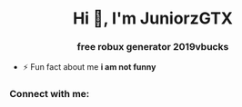 <h1 align="center">Hi 👋, I'm JuniorzGTX</h1>
<h3 align="center">free robux generator 2019vbucks</h3>

- ⚡ Fun fact about me **i am not funny**

<h3 align="left">Connect with me:</h3>
<p align="left">
</p>
